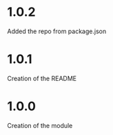 # 1.0.2

Added the repo from package.json

# 1.0.1

Creation of the README

# 1.0.0

Creation of the module